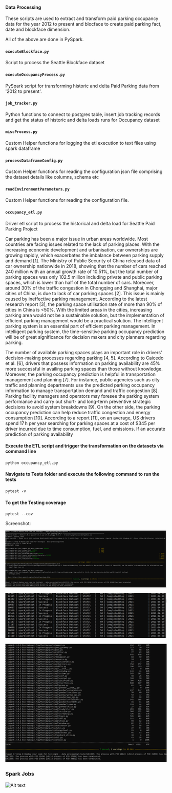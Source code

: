 #### Data Processing

These scripts are used to extract and transform paid parking occupancy data for the year 2012 to present and blocface to create paid parking fact, date and blockface dimension.

All of the above are done in PySpark. 

#### `executeBlockface.py`
Script to process the Seattle Blockface dataset

#### `executeOccupancyProcess.py`
PySpark script for transforming historic and delta Paid Parking data from '2012 to present'.

#### `job_tracker.py`
Python functions to connect to postgres table, insert job tracking records and get the status of historic and delta loads runs for Occupancy dataset

#### `miscProcess.py`
Custom Helper functions for logging the etl execution to text files using spark dataframe

#### `processDataframeConfig.py`
Custom Helper functions for reading the configuration json file comprising the dataset details like columns, schema etc

#### `readEnvironmentParameters.py` 
Custom Helper functions for reading the configuration file.


#### `occupancy_etl.py` 
Driver etl script to process the historical and delta load for Seattle Paid Parking Project



Car parking has been a major issue in urban areas worldwide. Most countries are facing issues related to the lack of parking places. With the increasing economic development and urbanisation, car ownerships are growing rapidly, which exacerbates the imbalance between parking supply and demand [1]. The Ministry of Public Security of China released data of car ownership nationwide in 2018, showing that the number of cars reached 240 million with an annual growth rate of 10.51%, but the total number of parking spaces was only 102.5 million including private and public parking spaces, which is lower than half of the total number of cars. Moreover, around 30% of the traffic congestion in Chongqing and Shanghai, major cities of China, is due to lack of car parking spaces [2]. This issue is mainly caused by ineffective parking management. According to the latest research report [3], the parking space utilisation rate of more than 90% of cities in China is <50%. With the limited areas in the cities, increasing parking area would not be a sustainable solution, but the implementation of efficient parking management would be a practical solution. The intelligent parking system is an essential part of efficient parking management. In intelligent parking system, the time-sensitive parking occupancy prediction will be of great significance for decision makers and city planners regarding parking.

The number of available parking spaces plays an important role in drivers’ decision-making processes regarding parking [4, 5]. According to Caicedo et al. [6], drivers that possess information on parking availability are 45% more successful in availing parking spaces than those without knowledge. Moreover, the parking occupancy prediction is helpful in transportation management and planning [7]. For instance, public agencies such as city traffic and planning departments use the predicted parking occupancy information to manage transportation demand and traffic congestion [8]. Parking facility managers and operators may foresee the parking system performance and carry out short- and long-term preventive strategic decisions to avoid system breakdowns [9]. On the other side, the parking occupancy prediction can help reduce traffic congestion and energy consumption [10]. According to a report [11], on an average, US drivers spend 17 h per year searching for parking spaces at a cost of $345 per driver incurred due to time consumption, fuel, and emissions. If an accurate prediction of parking availability


#### Execute the ETL script and trigger the transformation on the datasets via command line

```
python occupancy_etl.py

```

#### Navigate to Tests folder and execute the following command to run the tests

```
pytest -v

```

#### To get the Testing coverage


```
pytest --cov

```

Screenshot:

![Alt text](Screenshot/TestingOutput.PNG?raw=true "TestingOutput")


![Alt text](Screenshot/JobTracking.PNG?raw=true "JobTracking")


![Alt text](Screenshot/TestingOutputWithCoverage.PNG?raw=true "TestingOutputWithCoverage")



### Spark Jobs 

![Alt text](Screenshot/spark_job_ui.PNG?raw=true "SparkJobUI")
